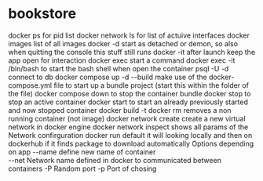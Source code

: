 # bookstore
docker ps   for pid list
docker network ls   for list of actuive interfaces
docker images       list of all images
docker -d   start as detached or demon, so also when quitting the console this stuff still runs
docker -it  after launch keep the app open for interaction
docker exec start a command
    docker exec -it <docker pid> /bin/bash      to start the bash shell when open the container
        psql -U <username> -d <database>    connect to db
docker compose up -d --build    make use of the docker-compose.yml file to start up
                                a bundle project    (start this within the folder of the file)
docker compose down     to stop the container bundle
docker stop <container name>     to stop an active container
docker start <container name>    to start an already previously started and now stopped container
docker build -t <new image name> <src app path>
docker rm <container name>      removes a non running container (not image)
docker network create <new docker network name> create a new virtual network in docker engine
docker network inspect <docker network name>    shows all params of the Network confirguration
docker run <docker image name>  default it will looking locally
                                and then on dockerhub if it finds package to download automatically
                Options depending on app
    --name <container name>     define new name of container   
    --net <docker network name> Network name defined in docker to communicated between containers
    -P                          Random port
    -p <port from : port to>    Port of chosing
